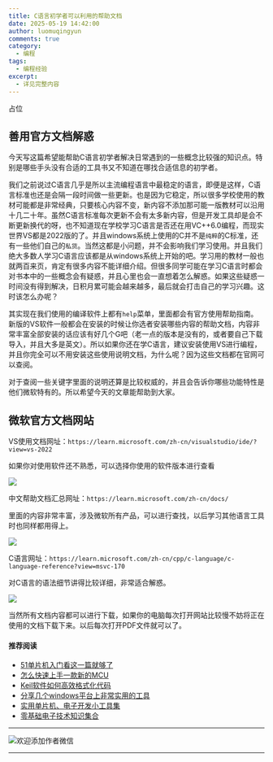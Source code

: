 ```yaml
---
title: C语言初学者可以利用的帮助文档
date: 2025-05-19 14:42:00
author: luomuqingyun
comments: true
category:
  - 编程
tags:
  - 编程经验
excerpt:
  - 详见完整内容
---
```

占位
## 善用官方文档解惑
今天写这篇希望能帮助C语言初学者解决日常遇到的一些概念比较强的知识点。特别是哪些手头没有合适的工具书又不知道在哪找合适信息的初学者。

我们之前说过C语言几乎是所以主流编程语言中最稳定的语言，即便是这样，C语言标准也还是会隔一段时间做一些更新。也是因为它稳定，所以很多学校使用的教材可能都是非常经典，只要核心内容不变，新内容不添加那可能一版教材可以沿用十几二十年。虽然C语言标准每次更新不会有太多新内容，但是开发工具却是会不断更新换代的呀，也不知道现在学校学习C语言是否还在用VC++6.0编程，而现实世界VS都是2022版的了。并且windows系统上使用的C并不是`纯粹`的C标准，还有一些他们自己的`私货`。当然这都是小问题，并不会影响我们学习使用。并且我们绝大多数人学习C语言应该都是从windows系统上开始的吧。学习用的教材一般也就两百来页，肯定有很多内容不能详细介绍。但很多同学可能在学习C语言时都会对书本中的一些概念会有疑惑，并且心里也会一直想着怎么解惑。如果这些疑惑一时间没有得到解决，日积月累可能会越来越多，最后就会打击自己的学习兴趣。这时该怎么办呢？

其实现在我们使用的编译软件上都有`help`菜单，里面都会有官方使用帮助指南。新版的VS软件一般都会在安装的时候让你选者安装哪些内容的帮助文档，内容非常丰富全部安装的话应该有好几个G吧（老一点的版本是没有的，或者要自己下载导入，并且大多是英文）。所以如果你还在学C语言，建议安装使用VS进行编程，并且你完全可以不用安装这些使用说明文档，为什么呢？因为这些文档都在官网可以查阅。

对于查阅一些关键字里面的说明还算是比较权威的，并且会告诉你哪些功能特性是他们微软特有的。所以希望今天的文章能帮助到大家。
## 微软官方文档网站
VS使用文档网址：`https://learn.microsoft.com/zh-cn/visualstudio/ide/?view=vs-2022`

如果你对使用软件还不熟悉，可以选择你使用的软件版本进行查看

![](https://files.mdnice.com/user/38598/e4965b83-8688-4ff5-bfb1-9d38f486c161.png)

中文帮助文档汇总网址：`https://learn.microsoft.com/zh-cn/docs/`

里面的内容非常丰富，涉及微软所有产品，可以进行查找，以后学习其他语言工具时也同样都用得上。

![](https://files.mdnice.com/user/38598/7cd04779-3c52-4bab-bb82-06a7c4b2b98e.png)

C语言网址：`https://learn.microsoft.com/zh-cn/cpp/c-language/c-language-reference?view=msvc-170`

对C语言的语法细节讲得比较详细，非常适合解惑。

![](https://files.mdnice.com/user/38598/51160aed-97f6-469f-811b-ee359c8c25a6.png)

当然所有文档内容都可以进行下载，如果你的电脑每次打开网站比较慢不妨将正在使用的文档下载下来。以后每次打开PDF文件就可以了。

#### 推荐阅读
- [51单片机入门看这一篇就够了](https://mp.weixin.qq.com/s?__biz=MzI1OTQ4MTg4Ng==&mid=2247485523&idx=1&sn=b7fcd1b86e2467d6f03b1a520c39bb06&chksm=ea790022dd0e893452c4994fa16d63111b16d9878c303712f695b58b7af360b7b18c1ed4b201&token=1711068967&lang=zh_CN#rd)
- [怎么快速上手一款新的MCU](https://mp.weixin.qq.com/s?__biz=MzI1OTQ4MTg4Ng==&mid=2247485581&idx=1&sn=b36e6536717774f7931c7aa93d5b237a&chksm=ea7900fcdd0e89ea0db13737720edc996fcb3fdbab3e43b4a92316240ac66d4b5a8bf9a07e78&token=466212876&lang=zh_CN#rd)
- [Keil软件如何高效格式化代码](https://mp.weixin.qq.com/s?__biz=MzI1OTQ4MTg4Ng==&mid=2247485572&idx=1&sn=17cefa35d9d660083d419a7e9b6db6f7&chksm=ea7900f5dd0e89e35b65ba26354cc69ad24f686d8e18abd34e0932567a9345e8c9ed653eee6b&token=1711068967&lang=zh_CN#rd)
- [分享几个windows平台上非常实用的工具](https://mp.weixin.qq.com/s?__biz=MzI1OTQ4MTg4Ng==&mid=2247485420&idx=2&sn=728ca4abbadf7caf51c392e7d7045cbe&chksm=ea790f9ddd0e868b9fa162c80db1876199845f387bbe851c8d38a4e8412329ae635916c13cfb&token=1711068967&lang=zh_CN#rd)
- [实用单片机、电子开发小工具集](https://mp.weixin.qq.com/s?__biz=MzI1OTQ4MTg4Ng==&mid=2247485606&idx=1&sn=2b433faa2e436fc762dc538c9cf3fe14&chksm=ea7900d7dd0e89c169f8948ff3d423016c8f51f1c914eb7b0d20cba8145b9ffa54815915d67b&token=1580674001&lang=zh_CN#rd)
- [零基础电子技术知识集合](https://mp.weixin.qq.com/s?__biz=MzI1OTQ4MTg4Ng==&mid=2247485689&idx=4&sn=211c2d0871a19c5e92cdf0c34f01d96b&chksm=ea790088dd0e899e3042a649a346bc98e94189d1fd18da2b954a7ddb781582dc2d0a82e07f4d&token=970763775&lang=zh_CN#rd)
----
![欢迎添加作者微信](https://files.mdnice.com/user/38598/37e7b97e-a5c7-44d1-9e48-bbe22ab3141d.jpg)

----

